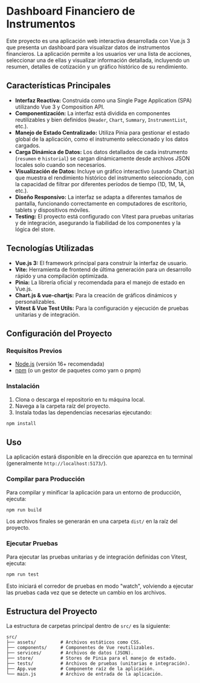 # Dashboard Financiero de Instrumentos

Este proyecto es una aplicación web interactiva desarrollada con Vue.js 3 que presenta un dashboard para visualizar datos de instrumentos financieros. La aplicación permite a los usuarios ver una lista de acciones, seleccionar una de ellas y visualizar información detallada, incluyendo un resumen, detalles de cotización y un gráfico histórico de su rendimiento.

## Características Principales

- **Interfaz Reactiva:** Construida como una Single Page Application (SPA) utilizando Vue 3 y Composition API.
- **Componentización:** La interfaz está dividida en componentes reutilizables y bien definidos (`Header`, `Chart`, `Summary`, `InstrumentList`, etc.).
- **Manejo de Estado Centralizado:** Utiliza Pinia para gestionar el estado global de la aplicación, como el instrumento seleccionado y los datos cargados.
- **Carga Dinámica de Datos:** Los datos detallados de cada instrumento (`resumen` e `historial`) se cargan dinámicamente desde archivos JSON locales solo cuando son necesarios.
- **Visualización de Datos:** Incluye un gráfico interactivo (usando Chart.js) que muestra el rendimiento histórico del instrumento seleccionado, con la capacidad de filtrar por diferentes períodos de tiempo (1D, 1M, 1A, etc.).
- **Diseño Responsivo:** La interfaz se adapta a diferentes tamaños de pantalla, funcionando correctamente en computadores de escritorio, tablets y dispositivos móviles.
- **Testing:** El proyecto está configurado con Vitest para pruebas unitarias y de integración, asegurando la fiabilidad de los componentes y la lógica del store.

## Tecnologías Utilizadas

- **Vue.js 3:** El framework principal para construir la interfaz de usuario.
- **Vite:** Herramienta de frontend de última generación para un desarrollo rápido y una compilación optimizada.
- **Pinia:** La librería oficial y recomendada para el manejo de estado en Vue.js.
- **Chart.js & vue-chartjs:** Para la creación de gráficos dinámicos y personalizables.
- **Vitest & Vue Test Utils:** Para la configuración y ejecución de pruebas unitarias y de integración.

## Configuración del Proyecto

### Requisitos Previos

- [Node.js](https://nodejs.org/) (versión 16+ recomendada)
- [npm](https://www.npmjs.com/) (o un gestor de paquetes como yarn o pnpm)

### Instalación

1.  Clona o descarga el repositorio en tu máquina local.
2.  Navega a la carpeta raíz del proyecto.
3.  Instala todas las dependencias necesarias ejecutando:

```sh
npm install
```

## Uso

La aplicación estará disponible en la dirección que aparezca en tu terminal (generalmente `http://localhost:5173/`).

### Compilar para Producción

Para compilar y minificar la aplicación para un entorno de producción, ejecuta:

```sh
npm run build
```

Los archivos finales se generarán en una carpeta `dist/` en la raíz del proyecto.

### Ejecutar Pruebas

Para ejecutar las pruebas unitarias y de integración definidas con Vitest, ejecuta:

```sh
npm run test
```

Esto iniciará el corredor de pruebas en modo "watch", volviendo a ejecutar las pruebas cada vez que se detecte un cambio en los archivos.

## Estructura del Proyecto

La estructura de carpetas principal dentro de `src/` es la siguiente:

```
src/
├── assets/         # Archivos estáticos como CSS.
├── components/     # Componentes de Vue reutilizables.
├── services/       # Archivos de datos (JSON).
├── store/          # Stores de Pinia para el manejo de estado.
├── tests/          # Archivos de pruebas (unitarias e integración).
├── App.vue         # Componente raíz de la aplicación.
└── main.js         # Archivo de entrada de la aplicación.
